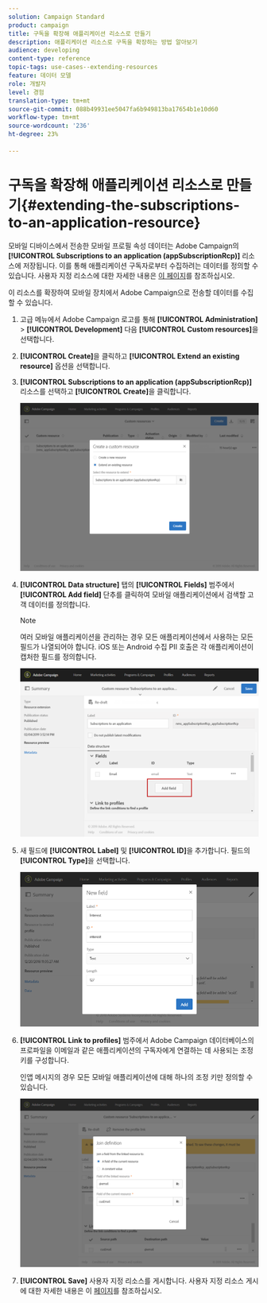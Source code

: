 ```yaml
---
solution: Campaign Standard
product: campaign
title: 구독을 확장해 애플리케이션 리소스로 만들기
description: 애플리케이션 리소스로 구독을 확장하는 방법 알아보기
audience: developing
content-type: reference
topic-tags: use-cases--extending-resources
feature: 데이터 모델
role: 개발자
level: 경험
translation-type: tm+mt
source-git-commit: 088b49931ee5047fa6b949813ba17654b1e10d60
workflow-type: tm+mt
source-wordcount: '236'
ht-degree: 23%

---
```



# 구독을 확장해 애플리케이션 리소스로 만들기{#extending-the-subscriptions-to-an-application-resource}

모바일 디바이스에서 전송한 모바일 프로필 속성 데이터는 Adobe Campaign의 **[!UICONTROL Subscriptions to an application (appSubscriptionRcp)]** 리소스에 저장됩니다. 이를 통해 애플리케이션 구독자로부터 수집하려는 데이터를 정의할 수 있습니다. 사용자 지정 리소스에 대한 자세한 내용은 [이 페이지](../../developing/using/key-steps-to-add-a-resource.md)를 참조하십시오.

이 리소스를 확장하여 모바일 장치에서 Adobe Campaign으로 전송할 데이터를 수집할 수 있습니다.

1. 고급 메뉴에서 Adobe Campaign 로고를 통해 **[!UICONTROL Administration]** > **[!UICONTROL Development]** 다음 **[!UICONTROL Custom resources]**&#x200B;을 선택합니다.
1. **[!UICONTROL Create]**&#x200B;을 클릭하고 **[!UICONTROL Extend an existing resource]** 옵션을 선택합니다.
1. **[!UICONTROL Subscriptions to an application (appSubscriptionRcp)]** 리소스를 선택하고 **[!UICONTROL Create]**&#x200B;을 클릭합니다.

   ![](assets/in_app_personal_data_4.png)

1. **[!UICONTROL Data structure]** 탭의 **[!UICONTROL Fields]** 범주에서 **[!UICONTROL Add field]** 단추를 클릭하여 모바일 애플리케이션에서 검색할 고객 데이터를 정의합니다.

   >[!NOTE]
   >
   >여러 모바일 애플리케이션을 관리하는 경우 모든 애플리케이션에서 사용하는 모든 필드가 나열되어야 합니다. iOS 또는 Android 수집 PII 호출은 각 애플리케이션이 캡처한 필드를 정의합니다.

   ![](assets/in_app_personal_data.png)

1. 새 필드에 **[!UICONTROL Label]** 및 **[!UICONTROL ID]**&#x200B;을 추가합니다. 필드의 **[!UICONTROL Type]**&#x200B;을 선택합니다.

   ![](assets/schema_extension_uc9.png)

1. **[!UICONTROL Link to profiles]** 범주에서 Adobe Campaign 데이터베이스의 프로파일을 이메일과 같은 애플리케이션의 구독자에게 연결하는 데 사용되는 조정 키를 구성합니다.

   인앱 메시지의 경우 모든 모바일 애플리케이션에 대해 하나의 조정 키만 정의할 수 있습니다.

   ![](assets/in_app_personal_data_3.png)

1. **[!UICONTROL Save]** 사용자 지정 리소스를 게시합니다. 사용자 지정 리소스 게시에 대한 자세한 내용은 이 [페이지](../../developing/using/updating-the-database-structure.md#publishing-a-custom-resource)를 참조하십시오.

